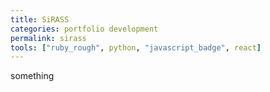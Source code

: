 ```yaml
---
title: SiRASS
categories: portfolio development
permalink: sirass
tools: ["ruby_rough", python, "javascript_badge", react]
---
```

something
